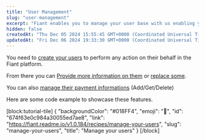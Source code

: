 ```yaml
---
title: "User Management"
slug: "user-management"
excerpt: "Fiant enables you to manage your user base with us enabling you to initiate regulated activities on their behalf"
hidden: false
createdAt: "Thu Dec 05 2024 15:55:45 GMT+0000 (Coordinated Universal Time)"
updatedAt: "Fri Dec 06 2024 19:33:30 GMT+0000 (Coordinated Universal Time)"
---
```

You need to [create your users](https://fiant.readme.io/reference/addauser) to perform any action on their behalf in the Fiant platform.

From there you can [Provide more information on them](https://fiant.readme.io/reference/mergeuserinfo) or [replace some](https://fiant.readme.io/reference/updateuser).

You can also [manage their payment informations](https://fiant.readme.io/reference/adduserpaymentinformation) (Add/Get/Delete)

Here are some code example to showcase these features.

[block:tutorial-tile]
{
  "backgroundColor": "#018FF4",
  "emoji": "🫄",
  "id": "674f63e0c984a30055ed7ae8",
  "link": "https://fiant.readme.io/v1.0.184/recipes/manage-your-users",
  "slug": "manage-your-users",
  "title": "Manage your users"
}
[/block]
